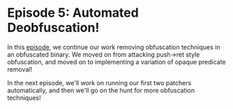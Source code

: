 # Episode 5: Automated Deobfuscation!

In this [episode](https://www.twitch.tv/videos/361931366), we continue our work removing obfuscation techniques in an obfuscated binary. We moved on from attacking push->ret style obfuscation, and moved on to implementing a variation of opaque predicate removal!

In the next episode, we'll work on running our first two patchers automatically, and then we'll go on the hunt for more obfuscation techniques!